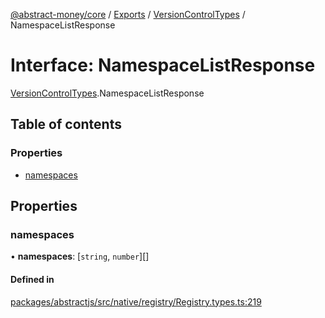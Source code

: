 [@abstract-money/core](../README.md) / [Exports](../modules.md) / [VersionControlTypes](../modules/VersionControlTypes.md) / NamespaceListResponse

# Interface: NamespaceListResponse

[VersionControlTypes](../modules/VersionControlTypes.md).NamespaceListResponse

## Table of contents

### Properties

- [namespaces](VersionControlTypes.NamespaceListResponse.md#namespaces)

## Properties

### namespaces

• **namespaces**: [`string`, `number`][]

#### Defined in

[packages/abstractjs/src/native/registry/Registry.types.ts:219](https://github.com/AbstractSDK/frontend/blob/07410073/packages/abstractjs/src/native/registry/Registry.types.ts#L219)
